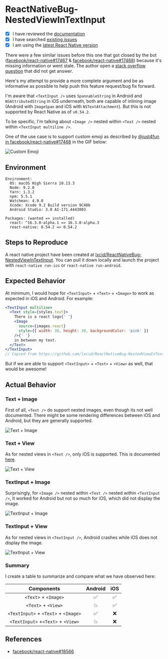 # ReactNativeBug-NestedViewInTextInput

<!--
  We use GitHub Issues exclusively for tracking bugs in React Native.
  Questions? Visit http://facebook.github.io/react-native/help.html
  If this issue is about documentation or the website, please file it at:
  https://github.com/facebook/react-native-website/issues/new
-->

- [x] I have reviewed the [documentation](https://facebook.github.io/react-native)
- [x] I have searched [existing issues](https://github.com/facebook/react-native/issues)
- [x] I am using the [latest React Native version](https://github.com/facebook/react-native/releases)

<!-- Describe your issue in detail. -->

There were a few similar issues before this one that got closed by the bot ([facebook/react-native#17467](https://github.com/facebook/react-native/issues/17467) & [facebook/react-native#17468](https://github.com/facebook/react-native/issues/17468)) because it's missing information or went stale. The author open a [stack overflow question](https://stackoverflow.com/questions/48033885/how-to-insert-custom-emoji-small-pictures-into-textinput-of-react-native) that did not get answer.

Here's my attempt to provide a more complete argument and be as informative as possible to help push this feature request/bug fix forward.

I'm aware that `<TextInput />` uses `SpannableString` in Android and `NSAttributedString` in iOS underneath, both are capable of inlining image (Android with `ImageSpan` and iOS with `NSTextAttachment`). But this is not supported by React Native as of `v0.54.2`.

To be specific, I'm talking about `<Image />` nested within `<Text />` nested within `<TextInput multiline />`.

One of the use case is to support custom emoji as described by [@just4fun in facebook/react-native#17468](https://github.com/facebook/react-native/issues/17468#issuecomment-356797095) in the GIF below:

![Custom Emoji](./screenshots/react-native+17468.gif)

## Environment

<!-- Required. Run `react-native info` in your terminal and paste its contents here. -->

```
Environment:
  OS: macOS High Sierra 10.13.3
  Node: 9.2.0
  Yarn: 1.3.2
  npm: 5.5.1
  Watchman: 4.9.0
  Xcode: Xcode 9.2 Build version 9C40b
  Android Studio: 3.0 AI-171.4443003

Packages: (wanted => installed)
  react: ^16.3.0-alpha.1 => 16.3.0-alpha.3
  react-native: 0.54.2 => 0.54.2
```

## Steps to Reproduce

<!-- 
  Required. Let us know how to reproduce the issue. Include a code sample, share a project, 
  or share an app that reproduces the issue using [Snack](https://snack.expo.io/).
-->

A react native project have been created at [lxcid/ReactNativeBug-NestedViewInTextInput](https://github.com/lxcid/ReactNativeBug-NestedViewInTextInput). You can pull it down locally and launch the project with `react-native run-ios` or `react-native run-android`.

## Expected Behavior

<!-- Write what you thought would happen. -->

At minimum, I would hope for `<TextInput>` + `<Text>` + `<Image>` to work as expected in iOS and Android. For example:

```jsx
<TextInput multiline>
  <Text style={styles.text}>
    There is a react logo{' '}
    <Image
      source={images.react}
      style={{ width: 30, height: 30, backgroundColor: 'pink' }}
    />{' '}
    in between my text.
  </Text>
</TextInput>
// Copied from https://github.com/lxcid/ReactNativeBug-NestedViewInTextInput/blob/1afdd2383ac70d08edc7c4742321cc46c5af225b/app/screens/TextInputImageScreen.js#L14-L23
```

But if we are able to support `<TextInput>` + `<Text>` + `<View>` as well, that would be awesome!

## Actual Behavior

<!-- Write what happened. Include screenshots if needed. If this is a regression, let us know. -->

### Text + Image

First of all, `<Text />` do support nested images, even though its not well documented. There might be some rendering differences between iOS and Android, but they are generally supported.

![Text + Image](./screenshots/text+image.png)

### Text + View

As for nested views in `<Text />`, only iOS is supported. This is documented [here](https://facebook.github.io/react-native/docs/text.html#nested-views-ios-only).

![Text + View](./screenshots/text+view.png)

### TextInput + Image

Surprisingly, for `<Image />` nested within `<Text />` nested within `<TextInput />`, It worked for Android but not so much for iOS, which did not display the image.

![TextInput + Image](./screenshots/textinput+image.png)

### TextInput + View

As for nested views in `<TextInput />`, Android crashes while iOS does not display the image.

![TextInput + View](./screenshots/textinput+view.png)

### Summary

I create a table to summarize and compare what we have observed here:

|              Components              | Android | iOS |
| :----------------------------------: | :-----: | :-: |
|         `<Text>` + `<Image>`         |   ✅    | ✅  |
|         `<Text>` + `<View>`          |   💥    | ✅  |
| `<TextInput>` + `<Text>` + `<Image>` |   ✅    | ❌  |
|  `<TextInput>` +`<Text>` + `<View>`  |   💥    | ❌  |

## References

- [facebook/react-native#18566](https://github.com/facebook/react-native/issues/18566)
